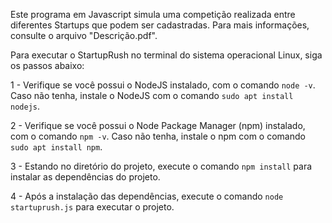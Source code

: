 Este programa em Javascript simula uma competição realizada entre diferentes Startups que podem ser cadastradas. Para mais informações, consulte o arquivo "Descrição.pdf".

Para executar o StartupRush no terminal do sistema operacional Linux, siga os passos abaixo:

1 - Verifique se você possui o NodeJS instalado, com o comando `node -v`. Caso não tenha, instale o NodeJS com o comando `sudo apt install nodejs`.

2 - Verifique se você possui o Node Package Manager (npm) instalado, com o comando `npm -v`. Caso não tenha, instale o npm com o comando `sudo apt install npm`.

3 - Estando no diretório do projeto, execute o comando `npm install` para instalar as dependências do projeto.

4 - Após a instalação das dependências, execute o comando `node startuprush.js` para executar o projeto.

